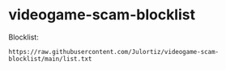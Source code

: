 # videogame-scam-blocklist

Blocklist:

`https://raw.githubusercontent.com/Julortiz/videogame-scam-blocklist/main/list.txt`
